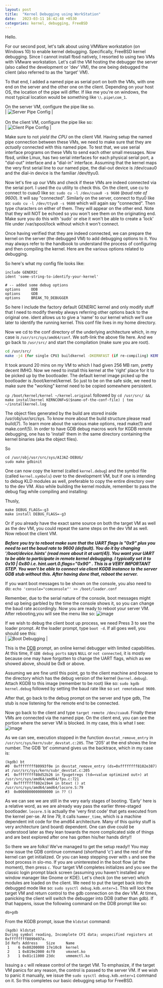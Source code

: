 ```yaml
---
layout: post
title:  "Kernel Debugging using WorkStation"
date:   2023-03-11 16:42:48 +0530
categories: kernel, debugging, FreeBSD
---
```

Hello.

For our second post, let's talk about using VMWare workstation (on Windows 10) to enable kernel debugging. Specifically, FreeBSD kernel debugging. Since I cannot install fbsd natively, I resorted to using two VMs with VMware workstation. Let's call the VM hosting the debugger the server (also called the development or 'dev' VM), the one being debugged the client (also referred to as the 'target' VM).

To that end, I added a named pipe as serial port on both the VMs, with one end on the server and the other one on the client. Depending on your host OS, the location of the pipe will differ. If like me you're on windows, the most typical location would be something like `\\.pipe\com_1`.

On the server VM, configure the pipe like so.
<br/>
| ![Server Pipe Config](https://user-images.githubusercontent.com/46345560/224480699-4d49533d-413c-4b94-af9d-d07632e439d2.png) | 
<br/>
<br/>
On the client VM, configure the pipe like so:
<br/>
| ![Client Pipe Config](https://user-images.githubusercontent.com/46345560/224480731-a47561a0-7a84-4e62-9571-950334fa34c5.png) | 

Make sure to not _yield the CPU_ on the client VM. Having setup the named pipe connection between these VMs, we need to make sure that they are _actually_  connected with this named pipe. To test that, we use serial interface programs on these VMs to send each other small messages. Now fbsd, unlike Linux, has two serial interfaces for each physical serial port, a "dial-out" interface and a "dial-in" interface. Assuming that the kernel maps the very first serial line to our named pipe, the dial-out device is /dev/cuau0 and the dial-in device is the familiar /dev/ttyu0.

Now let's fire up our VMs and check if these VMs are indeed connected via the serial port. I used the cu utility to check this. On the client, use cu to connect to cuau0 like so: `sudo cu -l /dev/cuau0 -s 9600` (_baud rate of 9600_). It will say "connected". Similarly on the server, connect to ttyu0 like so: `sudo cu -l /dev/ttyu0 -s 9600` which will again say "connected". Then type characters on either of them. They will appear on the other end. Note that they will NOT be echoed so you won't see them on the originating end. Make sure you do this with 'sudo' or else it won't be able to create a 'lock' file under /var/spool/lock without which it won't connect.

Once having verified that they are indeed connected, we can prepare the kernel on the server (the debugged VM) to add debugging options to it. You may always refer to the handbook to understand the process of configuring and then compiling the kernel. Here are the various options related to debugging.

So here's what my config file looks like:

```
include GENERIC
ident 'some-string-to-identify-your-kernel'

# -- added some debug options
options     DDB
options     GDB
options     BREAK_TO_DEBUGGER
```
So here I include the factory default GENERIC kernel and only modify stuff that I need to modify thereby always referring other options back to the original one. ident allows us to give a 'name' to our kernel which we'll use later to identify the running kernel. This conf file lives in my home directory.

Now we cd to the conf directory of the underlying architecture which, in my case is `/usr/src/sys/amd64/conf`. We soft-link the above file here. And we go back to `/usr/src/` and start the compilation (make sure you are root).

```bash
cd /usr/src/
make -j4 (for single CPU) buildkernel -DKERNFAST (if re-compiling) KERNCONF=`name-of-the-conf-file`
```

It took around 20 mins on my VM to which I had given 256 MB ram, pretty decent IMHO. Now we need to install this kernel at the 'right' place for it to be picked up by the bootloader. The default kernel image picked up the bootloader is /boot/kernel/kernel. So just to be on the safe side, we need to make sure the "working" kernel need to be copied somewhere persistent.

`cp /boot/kernel/kernel ~/kernel.original` followed by `cd /usr/src/ && make installkernel KERNCONF=$($name-of-the-conf-file) | tee ~/installkernel.log`

The object files generated by the build are stored inside /usr/obj/usr/src/sys. To know more about the build structure please read build(7). To learn more about the various make options, read make(1) and make.conf(5). In order to have GDB debug macros work for KGDB remote debugging, one has to 'install' them in the same directory containing the kernel binaries (aka the object files).

So
```
cd /usr/obj/usr/src/sys/AIJAZ-DEBUG/
sudo make gdbinit
```
One can now copy the kernel (called `kernel.debug`) and the symbol file (called `kernel.symbols`) over to the development VM, but if one is intending to debug KLD modules as well, preferable to copy the entire directory over to the dev VM. Also while building the kernel module, remember to pass the debug flag while compiling and installing:

Thusly,
```
make DEBUG_FLAGS=-g3
make install DEBUG_FLAGS=-g3
```

Or if you already have the exact same source on both the target VM as well as the dev VM, you could repeat the same steps on the dev VM as well. Now reboot the client VM.

***Before you try to reboot make sure that the UART flags is "0x9" plus you need to set the baud rate to 9600 (default). You do it by changing '/boot/device.hints' (read more about it at uart(4)). You want your UART to be able to participate in remote kernel debugging. I typically set it to 0x10 | 0x80 i.e. hint.uart.0.flags="0x90" . This is a VERY IMPORTANT STEP. You won't be able to connect via client KGDB instance to the server GDB stub without this. After having done that, reboot the server.***

If you want boot messages to be shown on the console, you also need to do:
`echo 'console="comconsole"' >> /boot/loader.conf`

Remember, due to the serial nature of the console, boot messages might end up being garbled by the time the console shows it, so you can change the baud rate accordingly. Now you are ready to reboot your server VM. After rebooting,you will see the menu like so:
![image](https://user-images.githubusercontent.com/46345560/224480799-cc7fcd7c-5afc-40ce-b850-9349757e70d9.png)

If we wish to debug the client boot up process, we need 
Press 3 to see the loader prompt. At the loader prompt, type `boot -d`. If all goes well, you should see this:
<br/>
| ![Boot Debugging](https://user-images.githubusercontent.com/46345560/224481085-b4f605f6-cd4c-4429-b4b2-09fe19f28bc9.png) | 
<br/>

This is the [DDB](https://docs.freebsd.org/en/books/developers-handbook/kerneldebug/#kerneldebug-online-ddb) prompt, an online kernel debugger with limited capabilities. At this time, If `GDB debug ports` says `NULL` or `not connected`, it is mostly because one may have forgotten to change the UART flags, which as we showed above, should be 0x8 or above. 

Assuming we are fine until this point, go to the client machine and browse to the directory which has the debug version of the kernel (`kernel.debug`). Attach KGDB to this image (remember to be root) like so: `sudo kgdb kernel.debug` followed by setting the baud rate like so `set remotebaud 9600`.

After that, go back to the debug prompt on the server and type gdb, The stub is now listening for the remote end to be connected. 

Now go back to the client and type `target remote /dev/cuau0`. Finally these VMs are  connected via the named pipe. On the client end, you can see the portion where the server VM is blocked. In my case, this is what I see:
![image](https://user-images.githubusercontent.com/46345560/224481308-ba456bcb-cc9e-4194-9106-4c6d56f17f12.png)

As we can see, execution stopped in the function `devstat_remove_entry` in `/usr/src/sys/kern/subr_devstat.c:205`. The '205' at the end shows the line number. The GDB 'bt' command gives us the backtrace, which in my case is:

```
(kgdb) bt
#0  0xffffffff80993f0e in devstat_remove_entry (ds=0xffffffff8102e387) at /usr/src/sys/kern/subr_devstat.c:205
#1  0xffffffff80d52b26 in fpugetregs (td=<value optimized out>) at /usr/src/sys/amd64/amd64/fpu.c:721
#2  0xffffffff802e19e4 in btext () at /usr/src/sys/amd64/amd64/locore.S:79
#3  0x0000000000000000 in ?? ()
```

As we can see we are still in the very early stages of booting. 'Early' here is a relative word, as we are already way pass the earlier three-staged bootloader. `locore.S` is actually the 'very first code' that gets executed from the kernel per-se. At line 79, it calls `hammer_time`, which is a machine dependent init code for the amd64 architecture. Many of this quirky stuff is very architecture (and board) dependent. One can dive could be understood later as they lean towards the more complicated side of things and are best explored after one has gotten his/her hands dirty!!

So there we are folks! We've managed to get the setup ready!! You may now issue the GDB continue command (shorthand 'c') and the rest of the kernel can get initialized. Or you can keep stepping over with `s` and see the boot process in slo-mo. If you are uninterested in the boot flow (at the moment), then press `c`. Your target VM completes initializes and you see the classic login prompt black screen (assuming you haven't installed any window manager like Gnome or KDE). Let's check (on the server) which modules are loaded on the client. We need to put the target back into the debugged mode like so: `sudo sysctl debug.kdb.enter=1`. This will lock the target VM and return control to the gdb connection on the dev VM. At times, panicking the client will switch the debugger into DDB (rather than gdb). If that happens, issue the following command on the DDB prompt like so:
```
db>gdb
```
From the KGDB prompt, issue the `kldstat` command:
```
(kgdb) kldstat
During symbol reading, Incomplete CFI data; unspecified registers at 0xffffffff8099497a.
Id Refs Address    Size     Name
 1    6 0x80200000 17e10c8  kernel
 2    1 0x819e2000 4cf0     vmxnet.ko
 3    1 0x81c11000 23dc     vmmemctl.ko
```
Issuing a `c` will release control of the target VM. To emphasize, if the target VM panics for any reason, the control is passed to the server VM. If we wish to panic it manually, we issue the `sudo sysctl debug.kdb.enter=1` command on it. So this completes our basic debugging setup for FreeBSD.
